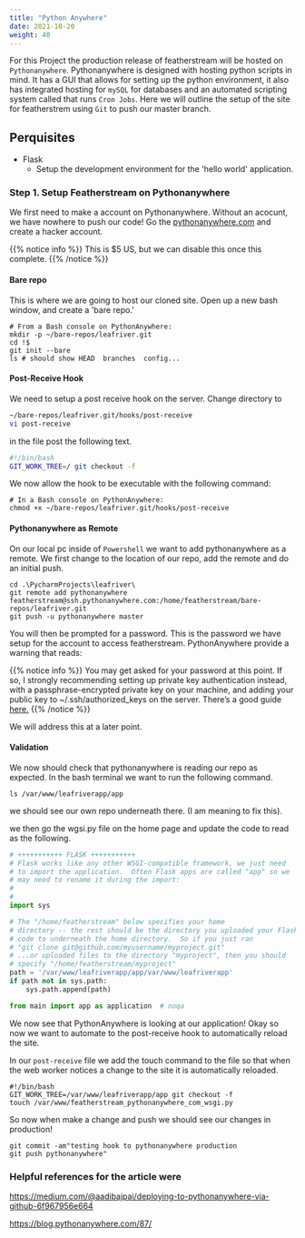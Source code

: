 ```yaml
---
title: "Python Anywhere"
date: 2021-10-20
weight: 40
---
```


For this Project the production release of featherstream will be hosted on `Pythonanywhere`. Pythonanywhere is designed with hosting python scripts in mind. It has a GUI that allows for setting up the python environment, it also has integrated hosting for `mySQL` for databases and an automated scripting system called that runs `Cron Jobs`. Here we will outline the setup of the site for featherstrem using `Git` to push our master branch.  

## Perquisites


- Flask
    - Setup the development environment for the 'hello world' application.

### Step 1. Setup Featherstream on Pythonanywhere

We first need to make a account on Pythonanywhere. Without an acocunt, we have nowhere to push our code! Go the [pythonanywhere.com](https://www.pythonanywhere.com/) and create a hacker account.

{{% notice info %}}
This is $5 US, but we can disable this once this complete.
{{% /notice %}}

#### Bare repo
This is where we are going to host our cloned site.
Open up a new bash window, and create a 'bare repo.'

```
# From a Bash console on PythonAnywhere:
mkdir -p ~/bare-repos/leafriver.git
cd !$
git init --bare
ls # should show HEAD  branches  config...
```

#### Post-Receive Hook

We need to setup a post receive hook on the server. Change directory to

```sh
~/bare-repos/leafriver.git/hooks/post-receive
vi post-receive
```

in the file post the following text.

```sh
#!/bin/bash
GIT_WORK_TREE=/ git checkout -f
```
 We now allow the hook to be executable with the following command:

 ```
# In a Bash console on PythonAnywhere:
chmod +x ~/bare-repos/leafriver.git/hooks/post-receive
 ```
#### Pythonanywhere as Remote
On our local pc inside of `Powershell` we want to add pythonanywhere as a remote. We first change to the location of our repo, add the remote and do an initial push.

```
cd .\PycharmProjects\leafriver\
git remote add pythonanywhere featherstream@ssh.pythonanywhere.com:/home/featherstream/bare-repos/leafriver.git
git push -u pythonanywhere master
```

You will then be prompted for a password. This is the password we have setup for the account to access featherstream. PythonAnywhere provide a warning that reads:

{{% notice info %}}
You may get asked for your password at this point. If so, I strongly recommending setting up private key authentication instead, with a passphrase-encrypted private key on your machine, and adding your public key to ~/.ssh/authorized_keys on the server. There’s a good guide [here.](https://www.linode.com/docs/guides/use-public-key-authentication-with-ssh/)
{{% /notice %}}

We will address this at a later point.

#### Validation

We now should check that pythonanywhere is reading our repo as expected. In the bash terminal we want to run the following command.

```
ls /var/www/leafriverapp/app
```

we should see our own repo underneath there. (I am meaning to fix this).

we then go the wgsi.py file on the home page and update the code to read as the following.

```py
# +++++++++++ FLASK +++++++++++
# Flask works like any other WSGI-compatible framework, we just need
# to import the application.  Often Flask apps are called "app" so we
# may need to rename it during the import:
#
#
import sys

# The "/home/featherstream" below specifies your home
# directory -- the rest should be the directory you uploaded your Flask
# code to underneath the home directory.  So if you just ran
# "git clone git@github.com/myusername/myproject.git"
# ...or uploaded files to the directory "myproject", then you should
# specify "/home/featherstream/myproject"
path = '/var/www/leafriverapp/app/var/www/leafriverapp'
if path not in sys.path:
    sys.path.append(path)

from main import app as application  # noqa
```

We now see that PythonAnywhere is looking at our application! Okay so now we want to automate to the post-receive hook to automatically reload the site.

In our `post-receive` file we add the touch command to the file so that when the web worker notices a change to the site it is automatically reloaded.

```
#!/bin/bash
GIT_WORK_TREE=/var/www/leafriverapp/app git checkout -f
touch /var/www/featherstream_pythonanywhere_com_wsgi.py
```

So now when make a change and push we should see our changes in production!

```
git commit -am"testing hook to pythonanywhere production
git push pythonanywhere"    
```

### Helpful references for the article were

https://medium.com/@aadibajpai/deploying-to-pythonanywhere-via-github-6f967956e664

https://blog.pythonanywhere.com/87/
